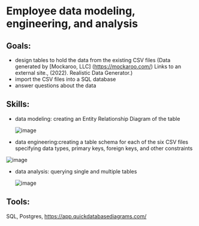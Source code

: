 # Employee data modeling, engineering, and analysis
## **Goals**: 
- design tables to hold the data from the existing CSV files (Data generated by [Mockaroo, LLC] (https://mockaroo.com/) Links to an external site., (2022). Realistic Data Generator.)
- import the CSV files into a SQL database
- answer questions about the data
## **Skills**: 
- data modeling: creating an Entity Relationship Diagram of the table
  
  ![image](https://github.com/irinatenis/Employee-data-modeling-engineering-and-analysis/assets/120978502/77460dbd-0a74-4f51-907e-e4f8e1e292e7)
- data engineering:creating a table schema for each of the six CSV files specifying data types, primary keys, foreign keys, and other constraints
  
![image](https://github.com/irinatenis/Employee-data-modeling-engineering-and-analysis/assets/120978502/16e87008-3f7a-44c9-aad4-ed882769aab7)
- data analysis: querying single and multiple tables
  
  ![image](https://github.com/irinatenis/Employee-data-modeling-engineering-and-analysis/assets/120978502/044e676d-859d-4e3f-b4fb-5727f5071acd)
## **Tools**: 
SQL, Postgres, https://app.quickdatabasediagrams.com/ 
